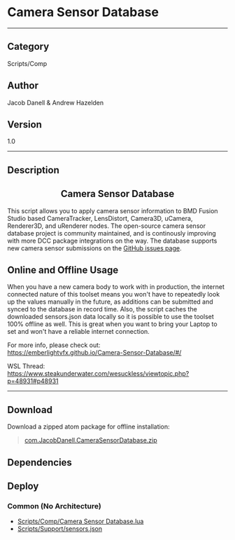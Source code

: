 # Camera Sensor Database
___

## Category
Scripts/Comp

## Author
Jacob Danell & Andrew Hazelden

## Version
1.0

___

## Description
<center><h2>Camera Sensor Database</h2></center>
<p>This script allows you to apply camera sensor information to BMD Fusion Studio based CameraTracker, LensDistort, Camera3D, uCamera, Renderer3D, and uRenderer nodes. The open-source camera sensor database project is community maintained, and is continously improving with more DCC package integrations on the way. The database supports new camera sensor submissions on the <a href="https://github.com/EmberLightVFX/Camera-Sensor-Database/issues/new/choose">GitHub issues page</a>.</p>

<h2>Online and Offline Usage</h2>
<p>When you have a new camera body to work with in production, the internet connected nature of this toolset means you won't have to repeatedly look up the values manually in the future, as additions can be submitted and synced to the database in record time. Also, the script caches the downloaded sensors.json data locally so it is possible to use the toolset 100% offline as well. This is great when you want to bring your Laptop to set and won't have a reliable internet connection.</p>

<p>For more info, please check out:<br>
<a href="https://emberlightvfx.github.io/Camera-Sensor-Database/#/">https://emberlightvfx.github.io/Camera-Sensor-Database/#/</a></p>

<p>WSL Thread:<br>
<a href="https://www.steakunderwater.com/wesuckless/viewtopic.php?p=48931#p48931">https://www.steakunderwater.com/wesuckless/viewtopic.php?p=48931#p48931</a></p>

___

## Download

Download a zipped atom package for offline installation:
> [com.JacobDanell.CameraSensorDatabase.zip](https://gitlab.com/WeSuckLess/Reactor/-/archive/master/Reactor-master.zip?path=Atoms/com.JacobDanell.CameraSensorDatabase)  

## Dependencies

## Deploy

### Common (No Architecture)

<ul>
<li><a href="https://gitlab.com/WeSuckLess/Reactor/-/blob/master/Atoms/com.JacobDanell.CameraSensorDatabase/Scripts/Comp/Camera Sensor Database.lua?ref_type=heads">Scripts/Comp/Camera Sensor Database.lua</a></li>
<li><a href="https://gitlab.com/WeSuckLess/Reactor/-/blob/master/Atoms/com.JacobDanell.CameraSensorDatabase/Scripts/Support/sensors.json?ref_type=heads">Scripts/Support/sensors.json</a></li>
</ul>
